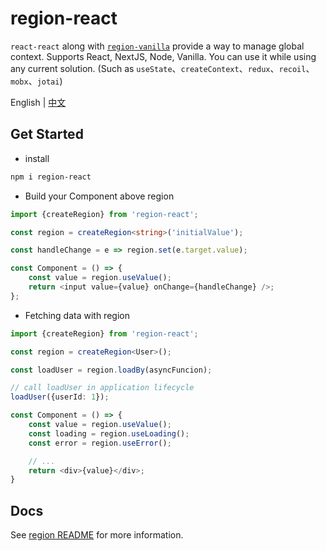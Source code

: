 # region-react

`react-react` along with [`region-vanilla`](https://github.com/regionjs/region/blob/master/packages/region-vanilla/README.md) provide a way to manage global context. Supports  React, NextJS, Node, Vanilla. You can use it while using any current solution. (Such as `useState`、`createContext`、`redux`、`recoil`、`mobx`、`jotai`)

English | [中文](https://github.com/regionjs/region/blob/master/docs/README-zh_CN.md)

## Get Started

- install

```bash
npm i region-react
```

- Build your Component above region

```typescript jsx
import {createRegion} from 'region-react';

const region = createRegion<string>('initialValue');

const handleChange = e => region.set(e.target.value);

const Component = () => {
    const value = region.useValue();
    return <input value={value} onChange={handleChange} />;
};
```

- Fetching data with region

```typescript jsx
import {createRegion} from 'region-react';

const region = createRegion<User>();

const loadUser = region.loadBy(asyncFuncion);

// call loadUser in application lifecycle
loadUser({userId: 1});

const Component = () => {
    const value = region.useValue();
    const loading = region.useLoading();
    const error = region.useError();

    // ...
    return <div>{value}</div>;
}
```

## Docs

See [region README](https://github.com/regionjs/region/blob/master/docs/README-zh_CN.md) for more information.
